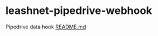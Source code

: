 # leashnet-pipedrive-webhook
Pipedrive data hook
[README.md](https://github.com/user-attachments/files/21085511/README.md)
